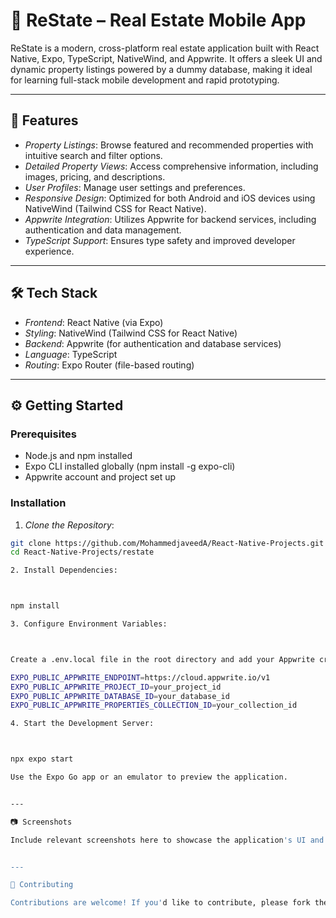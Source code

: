 # 🏡 ReState – Real Estate Mobile App

ReState is a modern, cross-platform real estate application built with React Native, Expo, TypeScript, NativeWind, and Appwrite. It offers a sleek UI and dynamic property listings powered by a dummy database, making it ideal for learning full-stack mobile development and rapid prototyping.

---

## 🚀 Features

- *Property Listings*: Browse featured and recommended properties with intuitive search and filter options.
- *Detailed Property Views*: Access comprehensive information, including images, pricing, and descriptions.
- *User Profiles*: Manage user settings and preferences.
- *Responsive Design*: Optimized for both Android and iOS devices using NativeWind (Tailwind CSS for React Native).
- *Appwrite Integration*: Utilizes Appwrite for backend services, including authentication and data management.
- *TypeScript Support*: Ensures type safety and improved developer experience.

---

## 🛠 Tech Stack

- *Frontend*: React Native (via Expo)
- *Styling*: NativeWind (Tailwind CSS for React Native)
- *Backend*: Appwrite (for authentication and database services)
- *Language*: TypeScript
- *Routing*: Expo Router (file-based routing)

---

## ⚙ Getting Started

### Prerequisites

- Node.js and npm installed
- Expo CLI installed globally (npm install -g expo-cli)
- Appwrite account and project set up

### Installation

1. *Clone the Repository*:

```bash
git clone https://github.com/MohammedjaveedA/React-Native-Projects.git
cd React-Native-Projects/restate

2. Install Dependencies:



npm install

3. Configure Environment Variables:



Create a .env.local file in the root directory and add your Appwrite credentials:

EXPO_PUBLIC_APPWRITE_ENDPOINT=https://cloud.appwrite.io/v1
EXPO_PUBLIC_APPWRITE_PROJECT_ID=your_project_id
EXPO_PUBLIC_APPWRITE_DATABASE_ID=your_database_id
EXPO_PUBLIC_APPWRITE_PROPERTIES_COLLECTION_ID=your_collection_id

4. Start the Development Server:



npx expo start

Use the Expo Go app or an emulator to preview the application.


---

📷 Screenshots

Include relevant screenshots here to showcase the application's UI and features.


---

🤝 Contributing

Contributions are welcome! If you'd like to contribute, please fork the repository and submit a pull request.
